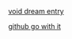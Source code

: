 [void dream entry](https://www.youtube.com/watch?v=smQms-2yJYc&list=PLUbFnGajtZlXbrbdlraCe3LMC_YH5abao&index=5)

[github go with it](https://github.com/voidrealms/qt6/blob/main/qt6e-4/main.cpp)

